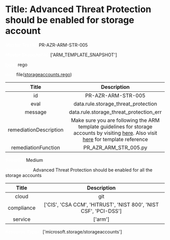 



# Title: Advanced Threat Protection should be enabled for storage account


***<font color="white">Master Test Id:</font>*** PR-AZR-ARM-STR-005

***<font color="white">Master Snapshot Id:</font>*** ['ARM_TEMPLATE_SNAPSHOT']

***<font color="white">type:</font>*** rego

***<font color="white">rule:</font>*** file([storageaccounts.rego])  
  
  
  
  

|Title|Description|
| :---: | :---: |
|id|PR-AZR-ARM-STR-005|
|eval|data.rule.storage_threat_protection|
|message|data.rule.storage_threat_protection_err|
|remediationDescription|Make sure you are following the ARM template guidelines for storage accounts by visiting <a href='https://docs.microsoft.com/en-us/azure/templates/microsoft.storage/storageaccounts' target='_blank'>here</a>. Also visit <a href='https://github.com/Azure/azure-quickstart-templates/blob/master/quickstarts/microsoft.storage/storage-advanced-threat-protection-create/azuredeploy.json' target='_blank'>here</a> for template reference|
|remediationFunction|PR_AZR_ARM_STR_005.py|


***<font color="white">Severity:</font>*** Medium

***<font color="white">Description:</font>*** Advanced Threat Protection should be enabled for all the storage accounts  
  
  

|Title|Description|
| :---: | :---: |
|cloud|git|
|compliance|['CIS', 'CSA CCM', 'HITRUST', 'NIST 800', 'NIST CSF', 'PCI-DSS']|
|service|['arm']|


***<font color="white">Resource Types:</font>*** ['microsoft.storage/storageaccounts']


[storageaccounts.rego]: https://github.com/prancer-io/prancer-compliance-test/tree/master/azure/iac/storageaccounts.rego
